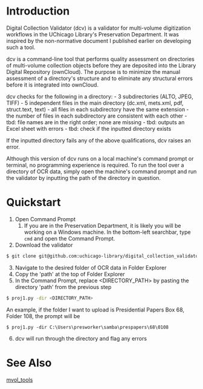 # Introduction

Digital Collection Validator (dcv) is a validator for multi-volume digitization workflows in the UChicago Library's Preservation Department. It was inspired by the non-normative document I published earlier on developing such a tool.

dcv is a command-line tool that performs quality assessment on directories of multi-volume collection objects before they are deposited into the Library Digital Repository (ownCloud). The purpose is to minimize the manual assessment of a directory's structure and to eliminate any structural errors before it is integrated into ownCloud.

dcv checks for the following in a directory:
	- 3 subdirectories (ALTO, JPEG, TIFF)
	- 5 independent files in the main directory (dc.xml, mets.xml, pdf, struct.text, text)
	- all files in each subdirectory have the same extension
	- the number of files in each subdirectory are consistent with each other
	- tbd: file names are in the right order; none are missing
	- tbd: outputs an Excel sheet with errors
	- tbd: check if the inputted directory exists

If the inputted directory fails any of the above qualifications, dcv raises an error.

Although this version of dcv runs on a local machine's command prompt or terminal, no programming experience is required. To run the tool over a directory of OCR data, simply open the machine's command prompt and run the validator by inputting the path of the directory in question.

# Quickstart

1. Open Command Prompt
	1. If you are in the Preservation Department, it is likely you will be working on a Windows machine. In the bottom-left searchbar, type `cmd` and open the Command Prompt.
2. Download the validator
``` bash
$ git clone git@github.com:uchicago-library/digital_collection_validators
```
3. Navigate to the desired folder of OCR data in Folder Explorer
4. Copy the 'path' at the top of Folder Explorer
5. In the Command Prompt, replace <DIRECTORY_PATH> by pasting the directory 'path' from the previous step 
```bash
$ proj1.py -dir <DIRECTORY_PATH>
```
An example, if the folder I want to upload is Presidential Papers Box 68, Folder 108, the prompt will be
```
$ proj1.py -dir C:\Users\presworker\samba\prespapers\68\0108
```
6. dcv will run through the directory and flag any errors

# See Also
[mvol_tools](https://github.com/johnjung/mvol_tools)
